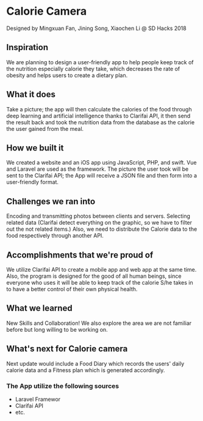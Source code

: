 # Calorie Camera
Designed by Mingxuan Fan, Jining Song, Xiaochen Li @ SD Hacks 2018

## Inspiration
We are planning to design a user-friendly app to help people keep track of the nutrition especially calorie they take, which decreases the rate of obesity and helps users to create a dietary plan.

## What it does
Take a picture; the app will then calculate the calories of the food through deep learning and artificial intelligence thanks to Clarifai API, it then send the result back and took the nutrition data from the database as the calorie the user gained from the meal.

## How we built it
We created a website and an iOS app using JavaScript, PHP, and swift. Vue and Laravel are used as the framework. The picture the user took will be sent to the Clarifai API; the App will receive a JSON file and then form into a user-friendly format.

## Challenges we ran into
Encoding and transmitting photos between clients and servers. Selecting related data (Clarifai detect everything on the graphic, so we have to filter out the not related items.) Also, we need to distribute the Calorie data to the food respectively through another API.

## Accomplishments that we're proud of
We utilize Clarifai API to create a mobile app and web app at the same time. Also, the program is designed for the good of all human beings, since everyone who uses it will be able to keep track of the calorie S/he takes in to have a better control of their own physical health.

## What we learned
New Skills and Collaboration! We also explore the area we are not familiar before but long willing to be working on.

## What's next for Calorie camera
Next update would include a Food Diary which records the users' daily calorie data and a Fitness plan which is generated accordingly.

### The App utilize the following sources
* Laravel Framewor
* Clarifai API
* etc.

